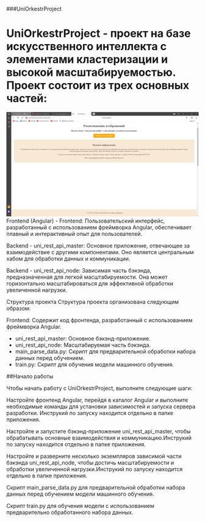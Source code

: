 ###UniOrkestrProject
# UniOrkestrProject - проект на базе искусственного интеллекта с элементами кластеризации и высокой масштабируемостью. Проект состоит из трех основных частей:
![train_batch2521](https://github.com/MaxTube-dot/Asserts/blob/master/browser_w0omazXrbT.gif)
Frontend (Angular) - Frontend: Пользовательский интерфейс, разработанный с использованием фреймворка Angular, обеспечивает плавный и интерактивный опыт для пользователей.

Backend - uni_rest_api_master: Основное приложение, отвечающее за взаимодействие с другими компонентами. Оно является центральным хабом для обработки данных и коммуникации.

Backend - uni_rest_api_node: Зависимая часть бэкэнда, предназначенная для легкой масштабируемости. Она может горизонтально масштабироваться для эффективной обработки увеличенной нагрузки.

Структура проекта
Структура проекта организована следующим образом:

Frontend: Содержит код фронтенда, разработанный с использованием фреймворка Angular.
 - uni_rest_api_master: Основное бэкэнд-приложение.
 - uni_rest_api_node: Масштабируемая часть бэкэнда.
 - main_parse_data.py: Скрипт для предварительной обработки набора данных перед обучением.
 - train.py: Скрипт для обучения модели машинного обучения.
   
##Начало работы

Чтобы начать работу с UniOrkestrProject, выполните следующие шаги:

Настройте фронтенд Angular, перейдя в каталог Angular и выполните необходимые команды для установки зависимостей и запуска сервера разработки. Инструкий по запуску находится отдельно в папке приложения.

Настройте и запустите бэкэнд-приложение uni_rest_api_master, чтобы обрабатывать основные взаимодействия и коммуникацию.Инструкий по запуску находится отдельно в папке приложения.

Настройте и разверните несколько экземпляров зависимой части бэкэнда uni_rest_api_node, чтобы достичь масштабируемости и обработки увеличенной нагрузки.Инструкий по запуску находится отдельно в папке приложения.

Скрипт main_parse_data.py для предварительной обработки набора данных перед обучением модели машинного обучения.

Скрипт train.py для обучения модели с использованием предварительно обработанного набора данных.

